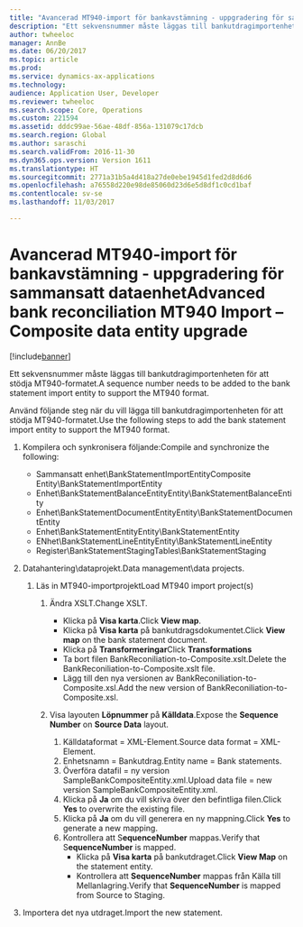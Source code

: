 ```yaml
---
title: "Avancerad MT940-import för bankavstämning - uppgradering för sammansatt dataenhet"
description: "Ett sekvensnummer måste läggas till bankutdragimportenheten för att stödja MT940-formatet."
author: twheeloc
manager: AnnBe
ms.date: 06/20/2017
ms.topic: article
ms.prod: 
ms.service: dynamics-ax-applications
ms.technology: 
audience: Application User, Developer
ms.reviewer: twheeloc
ms.search.scope: Core, Operations
ms.custom: 221594
ms.assetid: dddc99ae-56ae-48df-856a-131079c17dcb
ms.search.region: Global
ms.author: saraschi
ms.search.validFrom: 2016-11-30
ms.dyn365.ops.version: Version 1611
ms.translationtype: HT
ms.sourcegitcommit: 2771a31b5a4d418a27de0ebe1945d1fed2d8d6d6
ms.openlocfilehash: a76558d220e98de85060d23d6e5d8df1c0cd1baf
ms.contentlocale: sv-se
ms.lasthandoff: 11/03/2017

---
```


# <a name="advanced-bank-reconciliation-mt940-import--composite-data-entity-upgrade"></a><span data-ttu-id="6d84b-103">Avancerad MT940-import för bankavstämning - uppgradering för sammansatt dataenhet</span><span class="sxs-lookup"><span data-stu-id="6d84b-103">Advanced bank reconciliation MT940 Import – Composite data entity upgrade</span></span>

[!include[banner](../includes/banner.md)]


<span data-ttu-id="6d84b-104">Ett sekvensnummer måste läggas till bankutdragimportenheten för att stödja MT940-formatet.</span><span class="sxs-lookup"><span data-stu-id="6d84b-104">A sequence number needs to be added to the bank statement import entity to support the MT940 format.</span></span> 

<span data-ttu-id="6d84b-105">Använd följande steg när du vill lägga till bankutdragimportenheten för att stödja MT940-formatet.</span><span class="sxs-lookup"><span data-stu-id="6d84b-105">Use the following steps to add the bank statement import entity to support the MT940 format.</span></span>

1.  <span data-ttu-id="6d84b-106">Kompilera och synkronisera följande:</span><span class="sxs-lookup"><span data-stu-id="6d84b-106">Compile and synchronize the following:</span></span>
    -   <span data-ttu-id="6d84b-107">Sammansatt enhet\\BankStatementImportEntity</span><span class="sxs-lookup"><span data-stu-id="6d84b-107">Composite Entity\\BankStatementImportEntity</span></span>
    -   <span data-ttu-id="6d84b-108">Enhet\\BankStatementBalanceEntity</span><span class="sxs-lookup"><span data-stu-id="6d84b-108">Entity\\BankStatementBalanceEntity</span></span>
    -   <span data-ttu-id="6d84b-109">Enhet\\BankStatementDocumentEntity</span><span class="sxs-lookup"><span data-stu-id="6d84b-109">Entity\\BankStatementDocumentEntity</span></span>
    -   <span data-ttu-id="6d84b-110">Enhet\\BankStatementEntity</span><span class="sxs-lookup"><span data-stu-id="6d84b-110">Entity\\BankStatementEntity</span></span>
    -   <span data-ttu-id="6d84b-111">ENhet\\BankStatementLineEntity</span><span class="sxs-lookup"><span data-stu-id="6d84b-111">Entity\\BankStatementLineEntity</span></span>
    -   <span data-ttu-id="6d84b-112">Register\\BankStatementStaging</span><span class="sxs-lookup"><span data-stu-id="6d84b-112">Tables\\BankStatementStaging</span></span>

2.  <span data-ttu-id="6d84b-113">Datahantering\\dataprojekt.</span><span class="sxs-lookup"><span data-stu-id="6d84b-113">Data management\\data projects.</span></span>
    1.  <span data-ttu-id="6d84b-114">Läs in MT940-importprojekt</span><span class="sxs-lookup"><span data-stu-id="6d84b-114">Load MT940 import project(s)</span></span>
        1.  <span data-ttu-id="6d84b-115">Ändra XSLT.</span><span class="sxs-lookup"><span data-stu-id="6d84b-115">Change XSLT.</span></span>
            -   <span data-ttu-id="6d84b-116">Klicka på **Visa karta**.</span><span class="sxs-lookup"><span data-stu-id="6d84b-116">Click **View map**.</span></span>
            -   <span data-ttu-id="6d84b-117">Klicka på **Visa karta** på bankutdragsdokumentet.</span><span class="sxs-lookup"><span data-stu-id="6d84b-117">Click **View map** on the bank statement document.</span></span>
            -   <span data-ttu-id="6d84b-118">Klicka på **Transformeringar**</span><span class="sxs-lookup"><span data-stu-id="6d84b-118">Click **Transformations**</span></span>
            -   <span data-ttu-id="6d84b-119">Ta bort filen BankReconiliation-to-Composite.xslt.</span><span class="sxs-lookup"><span data-stu-id="6d84b-119">Delete the BankReconiliation-to-Composite.xslt file.</span></span>
            -   <span data-ttu-id="6d84b-120">Lägg till den nya versionen av BankReconiliation-to-Composite.xsl.</span><span class="sxs-lookup"><span data-stu-id="6d84b-120">Add the new version of BankReconiliation-to-Composite.xsl.</span></span>

        2.  <span data-ttu-id="6d84b-121">Visa layouten **Löpnummer** på **Källdata**.</span><span class="sxs-lookup"><span data-stu-id="6d84b-121">Expose the **Sequence Number** on **Source Data** layout.</span></span>
            1.  <span data-ttu-id="6d84b-122">Källdataformat = XML-Element.</span><span class="sxs-lookup"><span data-stu-id="6d84b-122">Source data format = XML-Element.</span></span>
            2.  <span data-ttu-id="6d84b-123">Enhetsnamn = Bankutdrag.</span><span class="sxs-lookup"><span data-stu-id="6d84b-123">Entity name = Bank statements.</span></span>
            3.  <span data-ttu-id="6d84b-124">Överföra datafil = ny version SampleBankCompositeEntity.xml.</span><span class="sxs-lookup"><span data-stu-id="6d84b-124">Upload data file = new version SampleBankCompositeEntity.xml.</span></span>
            4.  <span data-ttu-id="6d84b-125">Klicka på **Ja** om du vill skriva över den befintliga filen.</span><span class="sxs-lookup"><span data-stu-id="6d84b-125">Click **Yes** to overwrite the existing file.</span></span>
            5.  <span data-ttu-id="6d84b-126">Klicka på **Ja** om du vill generera en ny mappning.</span><span class="sxs-lookup"><span data-stu-id="6d84b-126">Click **Yes** to generate a new mapping.</span></span>
            6.  <span data-ttu-id="6d84b-127">Kontrollera att S**equenceNumber** mappas.</span><span class="sxs-lookup"><span data-stu-id="6d84b-127">Verify that S**equenceNumber** is mapped.</span></span>
                -   <span data-ttu-id="6d84b-128">Klicka på **Visa karta** på bankutdraget.</span><span class="sxs-lookup"><span data-stu-id="6d84b-128">Click **View Map** on the statement entity.</span></span>
                -   <span data-ttu-id="6d84b-129">Kontrollera att **SequenceNumber** mappas från Källa till Mellanlagring.</span><span class="sxs-lookup"><span data-stu-id="6d84b-129">Verify that **SequenceNumber** is mapped from Source to Staging.</span></span>

3.  <span data-ttu-id="6d84b-130">Importera det nya utdraget.</span><span class="sxs-lookup"><span data-stu-id="6d84b-130">Import the new statement.</span></span>





